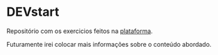 # DEVstart

Repositório com os exercicios feitos na [plataforma](https://app.devstart.tech/learn).

Futuramente irei colocar mais informações sobre o conteúdo abordado.